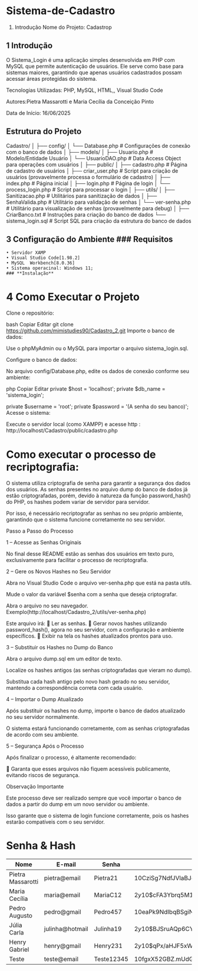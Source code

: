 # Sistema-de-Cadastro
1. Introdução
Nome do Projeto: Cadastrop

## 1 Introdução
O Sistema_Login é uma aplicação simples desenvolvida em PHP com MySQL que permite autenticação de usuários. Ele serve como base para sistemas maiores, garantindo que apenas usuários cadastrados possam acessar áreas protegidas do sistema.

Tecnologias Utilizadas:
PHP, MySQL, HTML,, Visual Studio Code

Autores:Pietra Massarotti e Maria Cecília da Conceição Pinto


Data de Início:
16/06/2025

## Estrutura do Projeto
Cadastro/
│
├── config/
│   └── Database.php             # Configurações de conexão com o banco de dados
│
├── models/
│   ├── Usuario.php              # Modelo/Entidade Usuário
│   └── UsuarioDAO.php           # Data Access Object para operações com usuários
│
├── public/
│   ├── cadastro.php             # Página de cadastro de usuários
│   ├── criar_user.php           # Script para criação de usuários (provavelmente processa o formulário de cadastro)
│   ├── index.php                # Página inicial
│   ├── login.php                # Página de login
│   └── process_login.php        # Script para processar o login
│
├── utils/
│   ├── Sanitizacao.php          # Utilitários para sanitização de dados
│   ├── SenhaValida.php          # Utilitário para validação de senhas
│   └── ver-senha.php            # Utilitário para visualização de senhas (provavelmente para debug)
│
├── CriarBanco.txt               # Instruções para criação do banco de dados
└── sistema_login.sql            # Script SQL para criação da estrutura do banco de dados

## 3 Configuração do Ambiente ### **Requisitos**
    • Servidor XAMP
    • Visual Studio Code[1.98.2]
    • MySQL  Workbench[8.0.36]
    • Sistema operacinal: Windows 11;
    ### **Instalação**
    
# 4 Como Executar o Projeto
Clone o repositório:

bash
Copiar
Editar
git clone https://github.com/mimistudies90/Cadastro_2.git
Importe o banco de dados:

Use o phpMyAdmin ou o MySQL para importar o arquivo sistema_login.sql.

Configure o banco de dados:

No arquivo config/Database.php, edite os dados de conexão conforme seu ambiente:

php
Copiar
Editar
private $host = 'localhost';
private $db_name = 'sistema_login';

private $username = 'root';
private $password = '(A senha do seu banco)';
Acesse o sistema:

Execute o servidor local (como XAMPP) e acesse http : http://localhost/Cadastro/public/cadastro.php

# Como executar o processo de recriptografia:
O sistema utiliza criptografia de senha para garantir a segurança dos dados dos usuários. As senhas presentes no arquivo dump do banco de dados já estão criptografadas, porém, devido à natureza da função password_hash() do PHP, os hashes podem variar de servidor para servidor.

Por isso, é necessário recriptografar as senhas no seu próprio ambiente, garantindo que o sistema funcione corretamente no seu servidor.

Passo a Passo do Processo

1 – Acesse as Senhas Originais

No final desse README estão as senhas dos usuários em texto puro, exclusivamente para facilitar o processo de recriptografia.

2 – Gere os Novos Hashes no Seu Servidor

Abra no Visual Studio Code o arquivo ver-senha.php que está na pasta utils.

Mude o valor da variável $senha com a senha que deseja criptografar.

Abra o arquivo no seu navegador.
Exemplo(http://localhost/Cadastro_2/utils/ver-senha.php)

Este arquivo irá:
🔸 Ler as senhas.
🔸 Gerar novos hashes utilizando password_hash(), agora no seu servidor, com a configuração e ambiente específicos.
🔸 Exibir na tela os hashes atualizados prontos para uso.

3 – Substituir os Hashes no Dump do Banco

Abra o arquivo dump.sql em um editor de texto.

Localize os hashes antigos (as senhas criptografadas que vieram no dump).

Substitua cada hash antigo pelo novo hash gerado no seu servidor, mantendo a correspondência correta com cada usuário.

4 – Importar o Dump Atualizado

Após substituir os hashes no dump, importe o banco de dados atualizado no seu servidor normalmente.

O sistema estará funcionando corretamente, com as senhas criptografadas de acordo com seu ambiente.

5 – Segurança Após o Processo

Após finalizar o processo, é altamente recomendado:

🔸 Garanta que esses arquivos não fiquem acessíveis publicamente, evitando riscos de segurança.

Observação Importante

Este processo deve ser realizado sempre que você importar o banco de dados a partir do dump em um novo servidor ou ambiente.

Isso garante que o sistema de login funcione corretamente, pois os hashes estarão compatíveis com o seu servidor.

# Senha & Hash




| Nome | E-mail | Senha | Hash atual da senha|
|------|---------|-------|------|
|Pietra Massarotti	|pietra@email| 		Pietra21 	| $10$CziSg7NdfJVlaBJe0vrTuu1g400FMKuLrJzF1QdgsSu3VUi1e9/b. |
|Maria Cecília	|	maria@email 	|	MariaC12 	| $2y$10$cFA3Ybrq5M1A6glexP1Ij.CXZWFXc4hd6.WUDVr5F0ZqCf.TeSyO2 |
|Pedro Augusto 	|	pedro@gmail 	|	Pedro457 	| $10$eaPk9NdIbqBSgiN6uHv4UeZtX21AIFLdNnuSQ0ofdo9v1r5K9.Ga6 |
|Júlia Carla 	|	julinha@hotmail |	Julinha19 |	$2y$10$BJSruAQp6CY9dnFZCCtMh./Fk2r7ivtXiEQW6P7dosVN/VKMY8kE. |
|Henry Gabriel| 		henry@gmail |		Henry231 |	$2y$10$qPx/aHJF5xWbHxKPHEvB3.aDk7wGJHQgaysJ1u2.EWCgVm2P/HE92 |
|Teste| 			    teste@email |		Teste12345 |	$10$fgxX52GBZ.mUdGCPff/xH.sRemXfCBQA.WweWpcoQbzmypURpCbWu |














